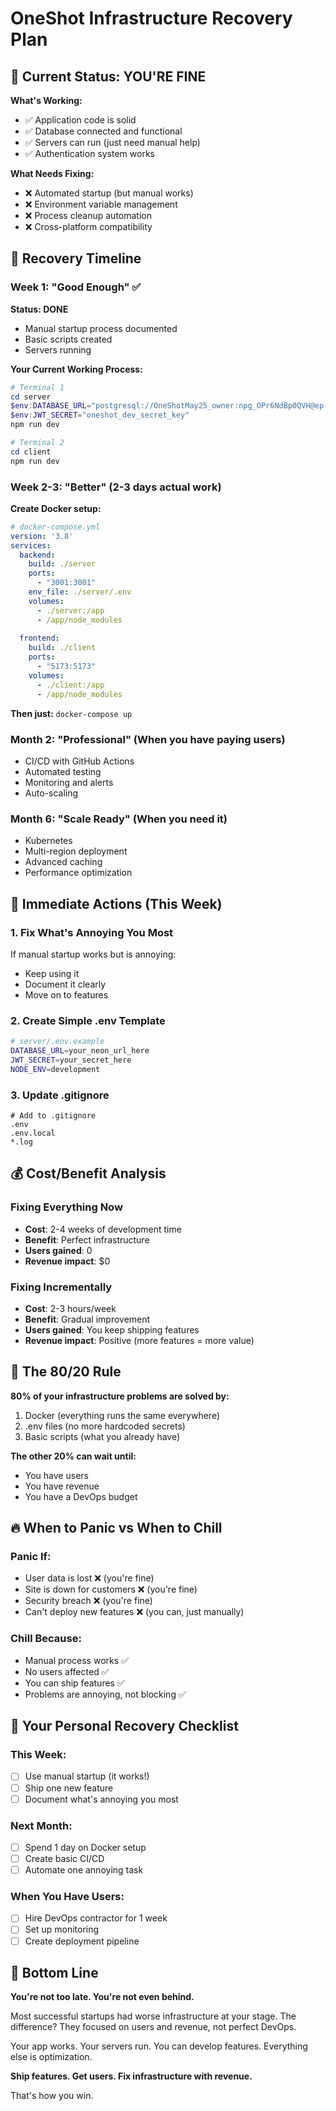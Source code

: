 # OneShot Infrastructure Recovery Plan

## 🎯 Current Status: YOU'RE FINE

**What's Working:**
- ✅ Application code is solid
- ✅ Database connected and functional
- ✅ Servers can run (just need manual help)
- ✅ Authentication system works

**What Needs Fixing:**
- ❌ Automated startup (but manual works)
- ❌ Environment variable management
- ❌ Process cleanup automation
- ❌ Cross-platform compatibility

## 📅 Recovery Timeline

### Week 1: "Good Enough" ✅
**Status: DONE**
- Manual startup process documented
- Basic scripts created
- Servers running

**Your Current Working Process:**
```powershell
# Terminal 1
cd server
$env:DATABASE_URL="postgresql://OneShotMay25_owner:npg_OPr6NdBp0QVH@ep-wispy-lab-a5ldd1qu-pooler.us-east-2.aws.neon.tech/OneShotMay25?sslmode=require"
$env:JWT_SECRET="oneshot_dev_secret_key"
npm run dev

# Terminal 2
cd client
npm run dev
```

### Week 2-3: "Better" (2-3 days actual work)
**Create Docker setup:**
```yaml
# docker-compose.yml
version: '3.8'
services:
  backend:
    build: ./server
    ports: 
      - "3001:3001"
    env_file: ./server/.env
    volumes:
      - ./server:/app
      - /app/node_modules
      
  frontend:
    build: ./client
    ports:
      - "5173:5173"
    volumes:
      - ./client:/app
      - /app/node_modules
```

**Then just:** `docker-compose up`

### Month 2: "Professional" (When you have paying users)
- CI/CD with GitHub Actions
- Automated testing
- Monitoring and alerts
- Auto-scaling

### Month 6: "Scale Ready" (When you need it)
- Kubernetes
- Multi-region deployment
- Advanced caching
- Performance optimization

## 🚀 Immediate Actions (This Week)

### 1. Fix What's Annoying You Most
If manual startup works but is annoying:
- Keep using it
- Document it clearly
- Move on to features

### 2. Create Simple .env Template
```bash
# server/.env.example
DATABASE_URL=your_neon_url_here
JWT_SECRET=your_secret_here
NODE_ENV=development
```

### 3. Update .gitignore
```gitignore
# Add to .gitignore
.env
.env.local
*.log
```

## 💰 Cost/Benefit Analysis

### Fixing Everything Now
- **Cost**: 2-4 weeks of development time
- **Benefit**: Perfect infrastructure
- **Users gained**: 0
- **Revenue impact**: $0

### Fixing Incrementally
- **Cost**: 2-3 hours/week
- **Benefit**: Gradual improvement
- **Users gained**: You keep shipping features
- **Revenue impact**: Positive (more features = more value)

## 🎯 The 80/20 Rule

**80% of your infrastructure problems are solved by:**
1. Docker (everything runs the same everywhere)
2. .env files (no more hardcoded secrets)
3. Basic scripts (what you already have)

**The other 20% can wait until:**
- You have users
- You have revenue
- You have a DevOps budget

## 🔥 When to Panic vs When to Chill

### Panic If:
- User data is lost ❌ (you're fine)
- Site is down for customers ❌ (you're fine)
- Security breach ❌ (you're fine)
- Can't deploy new features ❌ (you can, just manually)

### Chill Because:
- Manual process works ✅
- No users affected ✅
- You can ship features ✅
- Problems are annoying, not blocking ✅

## 📝 Your Personal Recovery Checklist

### This Week:
- [ ] Use manual startup (it works!)
- [ ] Ship one new feature
- [ ] Document what's annoying you most

### Next Month:
- [ ] Spend 1 day on Docker setup
- [ ] Create basic CI/CD
- [ ] Automate one annoying task

### When You Have Users:
- [ ] Hire DevOps contractor for 1 week
- [ ] Set up monitoring
- [ ] Create deployment pipeline

## 🎯 Bottom Line

**You're not too late. You're not even behind.**

Most successful startups had worse infrastructure at your stage. The difference? They focused on users and revenue, not perfect DevOps.

Your app works. Your servers run. You can develop features. Everything else is optimization.

**Ship features. Get users. Fix infrastructure with revenue.**

That's how you win. 